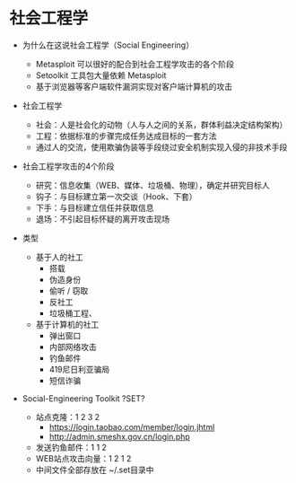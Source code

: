 
# 社会工程学

* 为什么在这说社会工程学（Social Engineering）
    - Metasploit 可以很好的配合到社会工程学攻击的各个阶段
    - Setoolkit 工具包大量依赖 Metasploit
    - 基于浏览器等客户端软件漏洞实现对客户端计算机的攻击


* 社会工程学
    - 社会：人是社会化的动物（人与人之间的关系，群体利益决定结构架构）
    - 工程：依据标准的步骤完成任务达成目标的一套方法
    - 通过人的交流，使用欺骗伪装等手段绕过安全机制实现入侵的非技术手段


* 社会工程学攻击的4个阶段
    - 研究：信息收集（WEB、媒体、垃圾桶、物理），确定并研究目标人
    - 钩子：与目标建立第一次交谈（Hook、下套）
    - 下手：与目标建立信任并获取信息
    - 退场：不引起目标怀疑的离开攻击现场


* 类型
    - 基于人的社工
        - 搭载
        - 伪造身份
        - 偷听 / 窃取
        - 反社工
        - 垃圾桶工程、
    - 基于计算机的社工
        - 弹出窗口
        - 内部网络攻击
        - 钓鱼邮件
        - 419尼日利亚骗局
        - 短信诈骗


* Social-Engineering Toolkit ?SET?
    - 站点克隆：1 2 3 2
        - https://login.taobao.com/member/login.jhtml
        - http://admin.smeshx.gov.cn/login.php
    - 发送钓鱼邮件：1 1 2
    - WEB站点攻击向量：1 2 1 2
    - 中间文件全部存放在  ~/.set目录中



